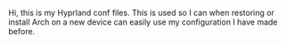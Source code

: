 Hi, this is my Hyprland conf files. This is used so I can when restoring or install Arch on a new device can easily use my configuration I have made before.
